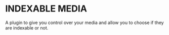 # INDEXABLE MEDIA

A plugin to give you control over your media and allow you to choose if they are indexable or not.
